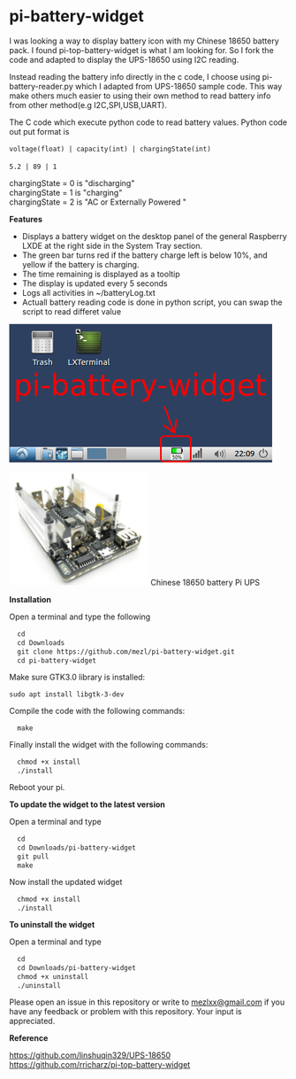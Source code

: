 # pi-battery-widget

I was looking a way to display battery icon with my Chinese 18650 battery pack.
I found pi-top-battery-widget is what I am looking for. So I fork the code and adapted to display
the UPS-18650 using I2C reading.

Instead reading the battery info directly in the c code, I choose using pi-battery-reader.py which I 
adapted from UPS-18650 sample code. This way make others much easier to using their own method to read 
battery info from other method(e.g I2C,SPI,USB,UART).

The C code which execute python code to read battery values.
Python code out put format is 
```
voltage(float) | capacity(int) | chargingState(int) 

5.2 | 89 | 1
```
chargingState = 0 is "discharging"  
chargingState = 1 is "charging"  
chargingState = 2 is "AC or Externally Powered "  
 


**Features**
- Displays a battery widget on the desktop panel of the general Raspberry LXDE at the right side
in the System Tray section.
- The green bar turns red if the battery charge left is below 10%, and yellow if the
battery is charging.
- The time remaining is displayed as a tooltip
- The display is updated every 5 seconds
- Logs all activities in ~/batteryLog.txt
- Actuall battery reading code is done in python script, you can swap the script to read differet value

![Alt text](icon.png?raw=true "panel with battery widget")

<img src="UPS-18650.png" width="50%"  alt="Chinese 18650 battery Pi UPS">
Chinese 18650 battery Pi UPS






**Installation**

Open a terminal and type the following

```
  cd
  cd Downloads
  git clone https://github.com/mezl/pi-battery-widget.git
  cd pi-battery-widget
```

Make sure GTK3.0 library is installed:
```
sudo apt install libgtk-3-dev
```


Compile the code with the following commands:
```
  make
```

Finally install the widget with the following commands:
```
  chmod +x install
  ./install 
```

Reboot your pi.


**To update the widget to the latest version**

Open a terminal and type

```
  cd
  cd Downloads/pi-battery-widget
  git pull
  make
```
Now install the updated widget
```
  chmod +x install
  ./install
```


**To uninstall the widget**

Open a terminal and type

```
  cd
  cd Downloads/pi-battery-widget
  chmod +x uninstall
  ./uninstall
```

Please open an issue in this repository or write to mezlxx@gmail.com if you have any feedback
or problem with this repository. Your input is appreciated.


**Reference**

https://github.com/linshuqin329/UPS-18650  
https://github.com/rricharz/pi-top-battery-widget  

